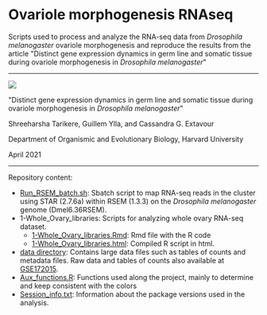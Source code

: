 # Ovariole morphogenesis RNAseq

Scripts used to process and analyze the RNA-seq data from *Drosophila melanogaster* ovariole morphogenesis and reproduce the results from the article "Distinct gene expression dynamics in germ line and somatic tissue during ovariole morphogenesis in *Drosophila melanogaster*"

---

![](https://img.shields.io/badge/Submitted:-Under_review-orange)


"Distinct gene expression dynamics in germ line and somatic tissue during ovariole morphogenesis in *Drosophila melanogaster*"

Shreeharsha Tarikere, Guillem Ylla, and Cassandra G. Extavour

Department of Organismic and Evolutionary Biology, Harvard University

April 2021

---

Repository content:

-  [Run_RSEM_batch.sh](Run_RSEM_batch.sh): Sbatch script to map RNA-seq reads in the cluster using STAR (2.7.6a) within RSEM (1.3.3) on the *Drosophila melanogaster* genome (Dmel6.36RSEM).
- 1-Whole_Ovary_libraries: Scripts for analyzing whole ovary RNA-seq dataset.
  - [1-Whole_Ovary_libraries.Rmd](1-Whole_Ovary_libraries.Rmd): Rmd file with the R code
  - [1-Whole_Ovary_libraries.html]( https://htmlpreview.github.io/?https://raw.githubusercontent.com/guillemylla/Ovariole_morphogenesis_RNAseq/main/1-Whole_Ovary_libraries.html): Compiled R script in html.
- [data directory](data/): Contains large data files such as tables of counts and metadata files. Raw data and tables of counts also available at [GSE172015](https://www.ncbi.nlm.nih.gov/gds/?term=GSE172015).
- [Aux_functions.R](Aux_functions.R): Functions used along the project, mainly to determine and keep consistent with the colors
- [Session_info.txt](Session_info.txt): Information about the package versions used in the analysis.